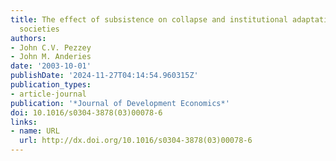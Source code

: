 ```yaml
---
title: The effect of subsistence on collapse and institutional adaptation in population–resource
  societies
authors:
- John C.V. Pezzey
- John M. Anderies
date: '2003-10-01'
publishDate: '2024-11-27T04:14:54.960315Z'
publication_types:
- article-journal
publication: '*Journal of Development Economics*'
doi: 10.1016/s0304-3878(03)00078-6
links:
- name: URL
  url: http://dx.doi.org/10.1016/s0304-3878(03)00078-6
---
```

